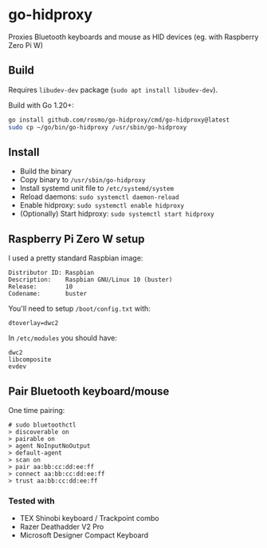 # go-hidproxy

Proxies Bluetooth keyboards and mouse as HID devices (eg. with Raspberry Zero Pi W)

## Build

Requires `libudev-dev` package (`sudo apt install libudev-dev`).

Build with Go 1.20+:

```sh
go install github.com/rosmo/go-hidproxy/cmd/go-hidproxy@latest
sudo cp ~/go/bin/go-hidproxy /usr/sbin/go-hidproxy
```

## Install

  - Build the binary
  - Copy binary to `/usr/sbin/go-hidproxy`
  - Install systemd unit file to `/etc/systemd/system`
  - Reload daemons: `sudo systemctl daemon-reload`
  - Enable hidproxy: `sudo systemctl enable hidproxy`
  - (Optionally) Start hidproxy: `sudo systemctl start hidproxy`

## Raspberry Pi Zero W setup

I used a pretty standard Raspbian image:
```
Distributor ID: Raspbian
Description:    Raspbian GNU/Linux 10 (buster)
Release:        10
Codename:       buster
```

You'll need to setup `/boot/config.txt` with:
````
dtoverlay=dwc2
````

In `/etc/modules` you should have:
```
dwc2
libcomposite
evdev
```

## Pair Bluetooth keyboard/mouse

One time pairing:

```
# sudo bluetoothctl
> discoverable on
> pairable on
> agent NoInputNoOutput
> default-agent
> scan on
> pair aa:bb:cc:dd:ee:ff
> connect aa:bb:cc:dd:ee:ff
> trust aa:bb:cc:dd:ee:ff
```

### Tested with

  - TEX Shinobi keyboard / Trackpoint combo
  - Razer Deathadder V2 Pro
  - Microsoft Designer Compact Keyboard
